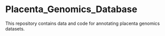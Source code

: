 # Placenta_Genomics_Database
This repository contains data and code for annotating placenta genomics datasets.
